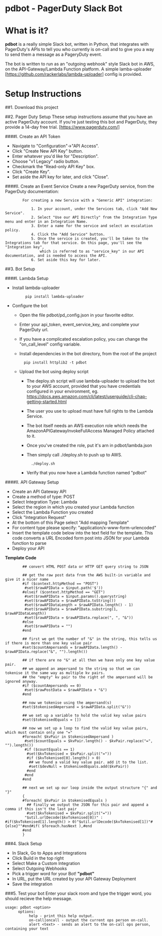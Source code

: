 # pdbot - PagerDuty Slack Bot
# What is it?
**pdbot**  is a really simple Slack bot, written in Python, that integrates with PagerDuty's APIs to tell you who currently is on-call and to give you a way to send them a message as a PageryDuty event.

The bot is written to run as an "outgoing webhook" style Slack bot in AWS, on the API-Gateway/Lambda Function platform. A simple lamba-uploader [https://github.com/rackerlabs/lambda-uploader] config is provided. 


# Setup Instructions
##1. Download this project

##2. Pager Duty Setup
These setup instructions assume that you have an active PagerDuty account. If you're just testing this bot and PagerDuty, they provide a 14-day free trial. [https://www.pagerduty.com/]

####I. Create an API Token

- Navigate to "Configuration"->"API Access".
- Click "Create New API Key" button.
- Enter whatever you'd like for "Description".
- Choose "v1 Legacy" radio button.
- Checkmark the "Read-only API Key" box.
- Click "Create Key".
- Set aside the API key for later, and click "Close".


####II. Create an Event Service
 Create a new PagerDuty service, from the PagerDuty documentation:
			
			For creating a new Service with a "Generic API" integration:

				1. In your account, under the Services tab, click "Add New Service".
				2. Select "Use our API Directly" from the Integration Type menu and enter in an Integration Name.
				3. Enter a name for the service and select an escalation policy.
				4. Click the "Add Service" button.
				5. Once the service is created, you'll be taken to the Integrations tab for that service. On this page, you'll see the "Integration key", 
					which is referred to as "service_key" in our API documentation, and is needed to access the API.
				6. Set aside this key for later.
		
##3. Bot Setup

####I. Lambda Setup
- Install lambda-uploader
	
			pip install lambda-uploader

- Configure the bot
	* Open the file pdbot/pd_config.json in your favorite editor.
	* Enter your api_token, event_service_key, and complete your PagerDuty url.
	* If you have a complicated escalation policy, you can change the "on_call_level" config variable.
	* Install dependencies in the bot directory, from the root of the project
	
			pip install httplib2 -t pdbot

	* Upload the bot using deploy script
		* The deploy.sh script will use lambda-uploader to upload the bot to your AWS account, provided that you have credentials configured in your environment, eg. https://docs.aws.amazon.com/cli/latest/userguide/cli-chap-getting-started.html
		* The user you use to upload must have full rights to the Lambda Service.
		* The bot itself needs an AWS execution role which needs the AmazonAPIGatewayInvokeFullAccess Managed Policy attached to it.
		* Once you've created the role, put it's arn in pdbot/lambda.json
		* Then simply call ./deploy.sh to push up to AWS.
		
				./deploy.sh
			
		* Verify that you now have a Lambda function named "pdbot"


####II. API Gateway Setup
- Create an API Gateway API
- Create a method of type: POST
- Select Integration Type: Lambda
- Select the region in which you created your Lambda function
- Select the Lambda Function you created
- Click "Integration Request"
- At the bottom of this Page select "Add mapping Template"
- For content type please specify: "application/x-www-form-urlencoded"
- Insert the template code below into the text field for the template. This code converts a 			URL Encoded form post into JSON for your Lambda function to parse
- Deploy your API

**Template Code**	
		
			## convert HTML POST data or HTTP GET query string to JSON
	
			## get the raw post data from the AWS built-in variable and give it a nicer name
			#if ($context.httpMethod == "POST")
			 #set($rawAPIData = $input.path('$'))
			#elseif ($context.httpMethod == "GET")
			 #set($rawAPIData = $input.params().querystring)
			 #set($rawAPIData = $rawAPIData.toString())
			 #set($rawAPIDataLength = $rawAPIData.length() - 1)
			 #set($rawAPIData = $rawAPIData.substring(1, $rawAPIDataLength))
			 #set($rawAPIData = $rawAPIData.replace(", ", "&"))
			#else
			 #set($rawAPIData = "")
			#end
	
			## first we get the number of "&" in the string, this tells us if there is more than one key value pair
			#set($countAmpersands = $rawAPIData.length() - $rawAPIData.replace("&", "").length())
	
			## if there are no "&" at all then we have only one key value pair.
			## we append an ampersand to the string so that we can tokenise it the same way as multiple kv pairs.
			## the "empty" kv pair to the right of the ampersand will be ignored anyway.
			#if ($countAmpersands == 0)
			 #set($rawPostData = $rawAPIData + "&")
			#end
	
			## now we tokenise using the ampersand(s)
			#set($tokenisedAmpersand = $rawAPIData.split("&"))
	
			## we set up a variable to hold the valid key value pairs
			#set($tokenisedEquals = [])
	
			## now we set up a loop to find the valid key value pairs, which must contain only one "="
			#foreach( $kvPair in $tokenisedAmpersand )
			 #set($countEquals = $kvPair.length() - $kvPair.replace("=", "").length())
			 #if ($countEquals == 1)
			  #set($kvTokenised = $kvPair.split("="))
			  #if ($kvTokenised[0].length() > 0)
			   ## we found a valid key value pair. add it to the list.
			   #set($devNull = $tokenisedEquals.add($kvPair))
			  #end
			 #end
			#end
	
			## next we set up our loop inside the output structure "{" and "}"
			{
			#foreach( $kvPair in $tokenisedEquals )
			  ## finally we output the JSON for this pair and append a comma if this isn't the last pair
			  #set($kvTokenised = $kvPair.split("="))
			 "$util.urlDecode($kvTokenised[0])" : #if($kvTokenised[1].length() > 0)"$util.urlDecode($kvTokenised[1])"#{else}""#end#if( $foreach.hasNext ),#end
			#end
			}
		

###4. Slack Setup

- In Slack, Go to Apps and Integrations
- Click Build in the top right
- Select Make a Custom Integration
- Select Outgoing Webhooks
- Pick a trigger word for your Bot! **"pdbot"**
- In URL, put the URL created by your API Gateway Deployment
- Save the integration

###5. Test your bot
Enter your slack room and type the trigger word, you should recieve the help message.

	
	usage: pdbot <option>
	      options:
	           help - print this help output.
	           on-call|oncall - output the current ops person on-call.
	           alert <text> - sends an alert to the on-call ops person, containing your text
	           
           
	
